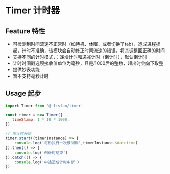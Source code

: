 # Timer 计时器

## Feature 特性
- 可检测到时间流速不正常时（如待机、休眠、或者切换了tab），造成进程挂起，计时不准确，该模块会自动修正时间流速的错误，将其调整回正确的时间
- 支持不同的计时模式，：递增计时和递减计时（倒计时），默认倒计时
- 计时时间戳选项接收值单位为毫秒，且是/1000后的整数，超出时会向下取整
- 提供妙表功能
- 暂不支持毫秒计时


## Usage 起步

``` js
import Timer from '@~lisfan/timer'

const timer = new Timer({
   timeStamp: 1 * 10 * 1000,
})

// 倒计时开始
timer.start((timerInstance) => {
    console.log('每秒执行一次该回调',timerInstance.$datetime)
}).then(() => {
    console.log('倒计时结束')
}).catch(() => {
    console.log('中途造成计时中断')
})
```